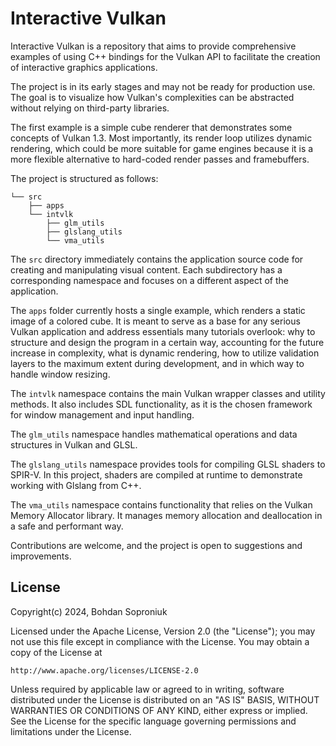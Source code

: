 ﻿# Interactive Vulkan

Interactive Vulkan is a repository that aims to provide comprehensive examples of using C++ bindings for the Vulkan API
to facilitate the creation of interactive graphics applications.

The project is in its early stages and may not be ready for production use.
The goal is to visualize how Vulkan's complexities can be abstracted without relying on third-party libraries.

The first example is a simple cube renderer that demonstrates some concepts of Vulkan 1.3.
Most importantly, its render loop utilizes dynamic rendering, which could be more suitable for game engines because
it is a more flexible alternative to hard-coded render passes and framebuffers.

The project is structured as follows:

```
└── src
    ├── apps
    └── intvlk
        ├── glm_utils
        ├── glslang_utils
        └── vma_utils
```

The `src` directory immediately contains the application source code for creating and manipulating visual content.
Each subdirectory has a corresponding namespace and focuses on a different aspect of the application.

The `apps` folder currently hosts a single example, which renders a static image of a colored cube. It is meant to
serve as a base for any serious Vulkan application and address essentials many tutorials overlook: why to structure and
design the program in a certain way, accounting for the future increase in complexity, what is dynamic rendering, how
to utilize validation layers to the maximum extent during development, and in which way to handle window resizing.

The `intvlk` namespace contains the main Vulkan wrapper classes and utility methods.
It also includes SDL functionality, as it is the chosen framework for window management and input handling.

The `glm_utils` namespace handles mathematical operations and data structures in Vulkan and GLSL.

The `glslang_utils` namespace provides tools for compiling GLSL shaders to SPIR-V.
In this project, shaders are compiled at runtime to demonstrate working with Glslang from C++.

The `vma_utils` namespace contains functionality that relies on the Vulkan Memory Allocator library.
It manages memory allocation and deallocation in a safe and performant way.

Contributions are welcome, and the project is open to suggestions and improvements.

## License

Copyright(c) 2024, Bohdan Soproniuk

Licensed under the Apache License, Version 2.0 (the "License");
you may not use this file except in compliance with the License.
You may obtain a copy of the License at

    http://www.apache.org/licenses/LICENSE-2.0

Unless required by applicable law or agreed to in writing, software
distributed under the License is distributed on an "AS IS" BASIS,
WITHOUT WARRANTIES OR CONDITIONS OF ANY KIND, either express or implied.
See the License for the specific language governing permissions and
limitations under the License.
